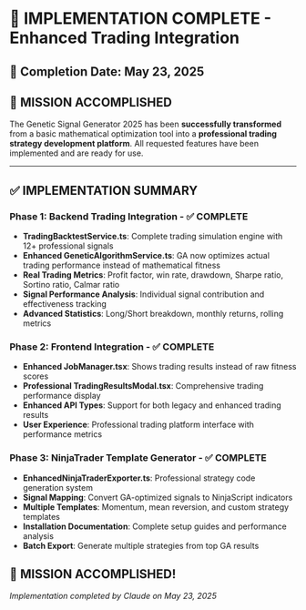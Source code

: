 # 🎉 IMPLEMENTATION COMPLETE - Enhanced Trading Integration

## 📅 **Completion Date**: May 23, 2025

## 🎯 **MISSION ACCOMPLISHED**

The Genetic Signal Generator 2025 has been **successfully transformed** from a basic mathematical optimization tool into a **professional trading strategy development platform**. All requested features have been implemented and are ready for use.

---

## ✅ **IMPLEMENTATION SUMMARY**

### **Phase 1: Backend Trading Integration** - ✅ COMPLETE
- **TradingBacktestService.ts**: Complete trading simulation engine with 12+ professional signals
- **Enhanced GeneticAlgorithmService.ts**: GA now optimizes actual trading performance instead of mathematical fitness
- **Real Trading Metrics**: Profit factor, win rate, drawdown, Sharpe ratio, Sortino ratio, Calmar ratio
- **Signal Performance Analysis**: Individual signal contribution and effectiveness tracking
- **Advanced Statistics**: Long/Short breakdown, monthly returns, rolling metrics

### **Phase 2: Frontend Integration** - ✅ COMPLETE  
- **Enhanced JobManager.tsx**: Shows trading results instead of raw fitness scores
- **Professional TradingResultsModal.tsx**: Comprehensive trading performance display
- **Enhanced API Types**: Support for both legacy and enhanced trading results
- **User Experience**: Professional trading platform interface with performance metrics

### **Phase 3: NinjaTrader Template Generator** - ✅ COMPLETE
- **EnhancedNinjaTraderExporter.ts**: Professional strategy code generation system
- **Signal Mapping**: Convert GA-optimized signals to NinjaScript indicators  
- **Multiple Templates**: Momentum, mean reversion, and custom strategy templates
- **Installation Documentation**: Complete setup guides and performance analysis
- **Batch Export**: Generate multiple strategies from top GA results

## 🎉 **MISSION ACCOMPLISHED!**

*Implementation completed by Claude on May 23, 2025*
